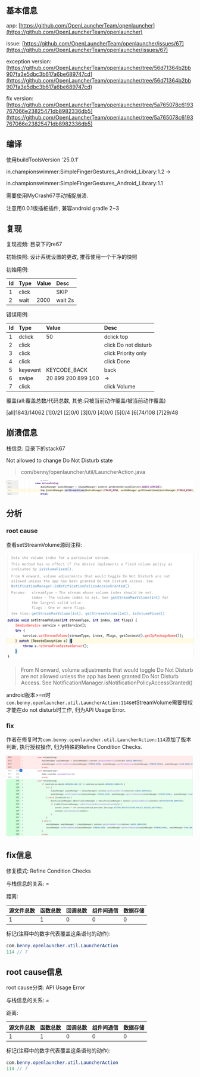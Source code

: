 ## 基本信息

app: [https://github.com/OpenLauncherTeam/openlauncher](https://github.com/OpenLauncherTeam/openlauncher)

issue: [https://github.com/OpenLauncherTeam/openlauncher/issues/67](https://github.com/OpenLauncherTeam/openlauncher/issues/67)

exception version: [https://github.com/OpenLauncherTeam/openlauncher/tree/56d71364b2bb907fa3e5dbc3b617a6be689747cd](https://github.com/OpenLauncherTeam/openlauncher/tree/56d71364b2bb907fa3e5dbc3b617a6be689747cd)

fix version: [https://github.com/OpenLauncherTeam/openlauncher/tree/5a765078c6193767066e23825471db8982336db5](https://github.com/OpenLauncherTeam/openlauncher/tree/5a765078c6193767066e23825471db8982336db5)

## 编译

使用buildToolsVersion '25.0.1'

in.championswimmer:SimpleFingerGestures_Android_Library:1.2 ->

in.championswimmer:SimpleFingerGestures_Android_Library:1.1

需要使用MyCrash67手动捕捉崩溃.

注意用0.0.1版插桩插件, 兼容android gradle 2~3

## 复现

复现视频: 目录下的re67

初始快照: 设计系统设置的更改, 推荐使用一个干净的快照

初始用例: 

|Id|Type|Value|Desc|
|:----|:----|:----|:----|
|1|click|    |SKIP|
|2|wait|2000|wait 2s|

错误用例:

|Id|Type|Value|Desc|
|:----|:----|:----|:----|
|1|dclick|50|dclick top|
|2|click|    |click Do not disturb|
|3|click|    |click Priority only|
|4|click|    |click Done|
|5|keyevent|KEYCODE_BACK|back|
|6|swipe|20 899 200 899 100|->|
|7|click|    |click Volume|

覆盖(all:覆盖总数/代码总数, 其他:只被当前动作覆盖/被当前动作覆盖)

[all]1843/14062 [1]0/21 [2]0/0 [3]0/0 [4]0/0 [5]0/4 [6]74/108 [7]29/48 

## 崩溃信息

栈信息: 目录下的stack67

Not allowed to change Do Not Disturb state

> com/benny/openlauncher/util/LauncherAction.java

![image-20220315163607327](README.assets/image-20220315163607327.png)

## 分析

### root cause

查看setStreamVolume源码注释:

![image-20220315163611297](README.assets/image-20220315163611297.png)

>  From N onward, volume adjustments that would toggle Do Not Disturb are not allowed unless the app has been granted Do Not Disturb Access. See NotificationManager.isNotificationPolicyAccessGranted()

android版本>=n时`com.benny.openlauncher.util.LauncherAction:114`setStreamVolume需要授权才能在do not disturb时工作, 归为API Usage Error. 

### fix

作者在修复时为`com.benny.openlauncher.util.LauncherAction:114`添加了版本判断, 执行授权操作, 归为特殊的Refine Condition Checks.

![image-20220407144447876](README.assets/image-20220407144447876.png)

## fix信息

修复模式: Refine Condition Checks

与栈信息的关系: =

距离:

|源文件总数|函数总数|回调总数|组件间通信|数据存储|
|:----|:----|:----|:----|:----|
|1|1|0|0|0|

标记(注释中的数字代表覆盖这条语句的动作):

```java
com.benny.openlauncher.util.LauncherAction
114 // 7
```
## root cause信息

root cause分类: API Usage Error

与栈信息的关系: =

距离:

|源文件总数|函数总数|回调总数|组件间通信|数据存储|
|:----|:----|:----|:----|:----|
|1|1|0|0|0|

标记(注释中的数字代表覆盖这条语句的动作):

```java
com.benny.openlauncher.util.LauncherAction
114 // 7
```
